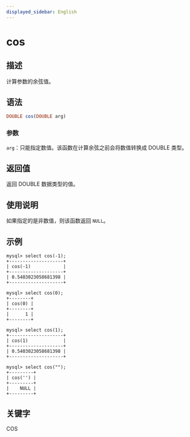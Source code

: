 ```yaml
---
displayed_sidebar: English
---
```


# cos

## 描述

计算参数的余弦值。

## 语法

```Haskell
DOUBLE cos(DOUBLE arg)
```

### 参数

`arg`：只能指定数值。该函数在计算余弦之前会将数值转换成 DOUBLE 类型。

## 返回值

返回 DOUBLE 数据类型的值。

## 使用说明

如果指定的是非数值，则该函数返回 `NULL`。

## 示例

```Plain
mysql> select cos(-1);
+--------------------+
| cos(-1)            |
+--------------------+
| 0.5403023058681398 |
+--------------------+

mysql> select cos(0);
+--------+
| cos(0) |
+--------+
|      1 |
+--------+

mysql> select cos(1);
+--------------------+
| cos(1)             |
+--------------------+
| 0.5403023058681398 |
+--------------------+

mysql> select cos("");
+---------+
| cos('') |
+---------+
|    NULL |
+---------+
```

## 关键字

COS